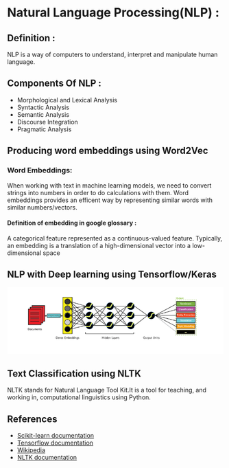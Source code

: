 # Natural Language Processing(NLP) :  
## Definition :  
NLP is a way of computers to understand, interpret and manipulate human language.  
## Components Of NLP :   
-   Morphological and Lexical Analysis
-   Syntactic Analysis
-   Semantic Analysis
-   Discourse Integration
-   Pragmatic Analysis  
  
## Producing word embeddings using Word2Vec  
  ### Word Embeddings:  
  When working with text in machine learning models, we need to convert strings into numbers in order to do   calculations with them. Word embeddings provides an efficent way by representing similar words with similar numbers/vectors.  
  #### Definition of embedding in google glossary :  
  A categorical feature represented as a continuous-valued feature. Typically, an embedding is a translation of a high-dimensional vector   into a low-dimensional space    
## NLP with Deep learning using Tensorflow/Keras  
 ![NLP with deep learning](/images/deeplearning.png)   
## Text Classification using NLTK  
NLTK stands for Natural Language Tool Kit.It is a tool for teaching, and working in, computational linguistics using Python.
  
  
## References  
 -  [Scikit-learn documentation](https://scikit-learn.org/stable/tutorial/text_analytics/working_with_text_data.html)  
 -  [Tensorflow documentation](https://www.tensorflow.org/tutorials/text/word_embeddings)  
 -  [Wikipedia](https://en.wikipedia.org/wiki/Natural_language_processing) 
 -  [NLTK documentation](https://www.nltk.org/) 
    
